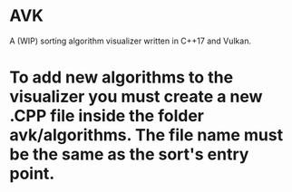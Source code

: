 # AVK
 A (WIP) sorting algorithm visualizer written in C++17 and Vulkan.

# To add new algorithms to the visualizer you must create a new .CPP file inside the folder avk/algorithms. The file name must be the same as the sort's entry point.